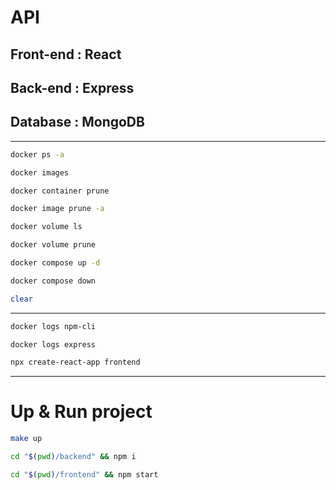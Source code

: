 # API

## Front-end : React

## Back-end : Express

## Database : MongoDB

***

```sh
docker ps -a
```

```sh
docker images
```

```sh
docker container prune
```

```sh
docker image prune -a
```

```sh
docker volume ls
```

```sh
docker volume prune
```

```sh
docker compose up -d
```

```sh
docker compose down
```

```sh
clear
```

***

```sh
docker logs npm-cli
```

```sh
docker logs express
```

```sh
npx create-react-app frontend
```

***

# Up & Run project

```sh
make up
```

```sh
cd "$(pwd)/backend" && npm i
```

```sh
cd "$(pwd)/frontend" && npm start
```
